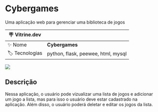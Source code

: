 # Cybergames

Uma aplicação web para gerenciar uma biblioteca de jogos

| :placard: Vitrine.dev |     |
| -------------  | --- |
| :sparkles: Nome        | **Cybergames**
| :label: Tecnologias | python, flask, peewee, html, mysql


<!-- Inserir imagem com a #vitrinedev ao final do link -->
![](https://camo.githubusercontent.com/#vitrinedev)

## Descrição

Nessa aplicação, o usuário pode vizualizar uma lista de jogos e adicionar um jogo a lista, mas para isso o usuário deve estar cadastrado na aplicação. Além disso, o usuário poderá deletar e editar os jogos da lista.
